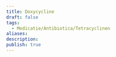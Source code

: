 ```yaml
---
title: Doxycycline
draft: false
tags:
  - Medicatie/Antibiotica/Tetracyclinen
aliases: 
description: 
publish: true
---
```



